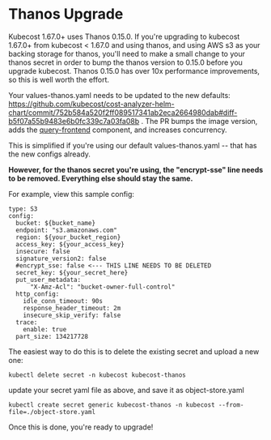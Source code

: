 Thanos Upgrade
==============

Kubecost 1.67.0+ uses Thanos 0.15.0. If you're upgrading to kubecost 1.67.0+ from kubecost < 1.67.0 and using thanos, and using AWS s3 as your backing storage for thanos, you'll need to make a small change to your thanos secret in order to bump the thanos version to 0.15.0 before you upgrade kubecost.
Thanos 0.15.0 has over 10x performance improvements, so this is well worth the effort.

Your values-thanos.yaml needs to be updated to the new defaults: https://github.com/kubecost/cost-analyzer-helm-chart/commit/752b584a520f2ff089517341ab2eca2664980dab#diff-b5f07a55b9483e6b0fc339c7a03fa08b .
The PR bumps the image version, adds the [query-frontend](https://thanos.io/tip/components/query-frontend.md/) component, and increases concurrency. 

This is simplified if you're using our default values-thanos.yaml -- that has the new configs already.

**However, for the thanos secret you're using, the "encrypt-sse" line needs to be removed. Everything else should stay the same.**

For example, view this sample config:

```
type: S3
config:
  bucket: ${bucket_name}
  endpoint: "s3.amazonaws.com"
  region: ${your_bucket_region}
  access_key: ${your_access_key}
  insecure: false
  signature_version2: false
  #encrypt_sse: false <--- THIS LINE NEEDS TO BE DELETED
  secret_key: ${your_secret_here}
  put_user_metadata:
      "X-Amz-Acl": "bucket-owner-full-control"
  http_config:
    idle_conn_timeout: 90s
    response_header_timeout: 2m
    insecure_skip_verify: false
  trace:
    enable: true
  part_size: 134217728
```

The easiest way to do this is to delete the existing secret and upload a new one:

`kubectl delete secret -n kubecost kubecost-thanos`

update your secret yaml file as above, and save it as object-store.yaml

`kubectl create secret generic kubecost-thanos -n kubecost --from-file=./object-store.yaml`

Once this is done, you're ready to upgrade!
